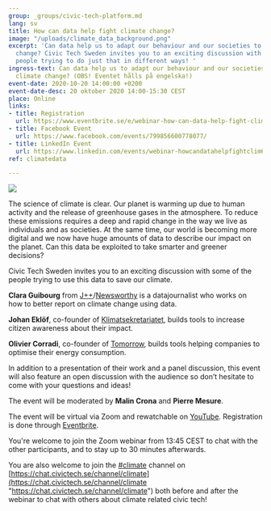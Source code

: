 ```yaml
---
group: _groups/civic-tech-platform.md
lang: sv
title: How can data help fight climate change?
image: "/uploads/climate_data_background.png"
excerpt: 'Can data help us to adapt our behaviour and our societies to prevent climate
  change? Civic Tech Sweden invites you to an exciting discussion with some of the
  people trying to do just that in different ways! '
ingress-text: Can data help us to adapt our behaviour and our societies to prevent
  climate change? (OBS! Eventet hålls på engelska!)
event-date: 2020-10-20 14:00:00 +0200
event-date-desc: 20 oktober 2020 14:00-15:30 CEST
place: Online
links:
- title: Registration
  url: https://www.eventbrite.se/e/webinar-how-can-data-help-fight-climate-change-tickets-124542966365
- title: Facebook Event
  url: https://www.facebook.com/events/799856600778077/
- title: LinkedIn Event
  url: https://www.linkedin.com/events/webinar-howcandatahelpfightclim6719976979057147905
ref: climatedata

---
```

![](/uploads/civic-tech-sweden-how-can-data-help-fight-climate-change_-liggande.jpg)

The science of climate is clear. Our planet is warming up due to human activity and the release of greenhouse gases in the atmosphere. To reduce these emissions requires a deep and rapid change in the way we live as individuals and as societies. At the same time, our world is becoming more digital and we now have huge amounts of data to describe our impact on the planet. Can this data be exploited to take smarter and greener decisions?

Civic Tech Sweden invites you to an exciting discussion with some of the people trying to use this data to save our climate.

**Clara Guibourg** from [J++](https://jplusplus.org/en/)/[Newsworthy](https://www.newsworthy.se/en/) is a datajournalist who works on how to better report on climate change using data.

**Johan Eklöf**, co-founder of [Klimatsekretariatet](http://klimatsekretariatet.se/), builds tools to increase citizen awareness about their impact.

**Olivier Corradi**, co-founder of [Tomorrow](https://www.tmrow.com/), builds tools helping companies to optimise their energy consumption.

In addition to a presentation of their work and a panel discussion, this event will also feature an open discussion with the audience so don’t hesitate to come with your questions and ideas!

The event will be moderated by **Malin Crona** and **Pierre Mesure**.

The event will be virtual via Zoom and rewatchable on [YouTube](https://www.youtube.com/channel/UCK5k7hsVwA_QZiSbRrQlW6Q). Registration is done through [Eventbrite](https://www.eventbrite.se/e/webinar-how-can-data-help-fight-climate-change-tickets-124542966365).

You're welcome to join the Zoom webinar from 13:45 CEST to chat with the other participants, and to stay up to 30 minutes afterwards.

You are also welcome to join the [#climate](https://chat.civictech.se/channel/climate) channel on [https://chat.civictech.se/channel/climate](https://chat.civictech.se/channel/climate "https://chat.civictech.se/channel/climate") both before and after the webinar to chat with others about climate related civic tech!